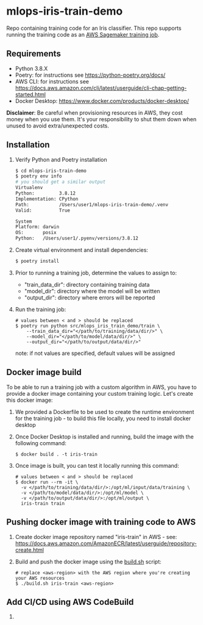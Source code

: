 # mlops-iris-train-demo
Repo containing training code for an Iris classifier. This repo supports running the training code as an 
[AWS Sagemaker training job](https://docs.aws.amazon.com/sagemaker/latest/APIReference/API_CreateTrainingJob.html).

## Requirements

- Python 3.8.X
- Poetry: for instructions see https://python-poetry.org/docs/
- AWS CLI: for instructions see https://docs.aws.amazon.com/cli/latest/userguide/cli-chap-getting-started.html
- Docker Desktop: https://www.docker.com/products/docker-desktop/

__Disclaimer__: Be careful when provisioning resources in AWS, they cost money when you use them.
It's your responsibility to shut them down when unused to avoid extra/unexpected costs.

## Installation

1. Verify Python and Poetry installation

    ```bash
    $ cd mlops-iris-train-demo
    $ poetry env info
    # you should get a similar output
    Virtualenv
    Python:         3.8.12
    Implementation: CPython
    Path:           /Users/user1/mlops-iris-train-demo/.venv
    Valid:          True
    
    System
    Platform: darwin
    OS:       posix
    Python:   /Users/user1/.pyenv/versions/3.8.12
    ```

2. Create virtual environment and install dependencies:

    ```bash
    $ poetry install
    ```
   
3. Prior to running a training job, determine the values to assign to:
    - "train_data_dir": directory containing training data
    - "model_dir": directory where the model will be written
    - "output_dir": directory where errors will be reported
4. Run the training job:
    ```shell
    # values between < and > should be replaced
    $ poetry run python src/mlops_iris_train_demo/train \
        --train_data_dir="</path/to/training/data/dir/>" \ 
        --model_dir="</path/to/model/data/dir/>" \
        --output_dir="</path/to/output/data/dir/>"
    ```
   
    note: if not values are specified, default values will be assigned

## Docker image build

To be able to run a training job with a custom algorithm in AWS, you have to
provide a docker image containing your custom training logic. Let's create this
docker image:

1. We provided a Dockerfile to be used to create the runtime environment for the
training job - to build this file locally, you need to install docker desktop

2. Once Docker Desktop is installed and running, build the image with the following 
command:

   ```shell
   $ docker build . -t iris-train
   ```

3. Once image is built, you can test it locally running this command:

   ```shell
   # values between < and > should be replaced
   $ docker run --rm -it \
     -v </path/to/training/data/dir/>:/opt/ml/input/data/training \
     -v </path/to/model/data/dir/>:/opt/ml/model \
     -v </path/to/output/data/dir/>:/opt/ml/output \
     iris-train train
   ```

## Pushing docker image with training code to AWS

1. Create docker image repository named "iris-train" in AWS - see: https://docs.aws.amazon.com/AmazonECR/latest/userguide/repository-create.html

2. Build and push the docker image using the [build.sh](build.sh) script:

   ```shell
   # replace <aws-region> with the AWS region where you're creating your AWS resources
   $ ./build.sh iris-train <aws-region> 
   ```

## Add CI/CD using AWS CodeBuild

1. 